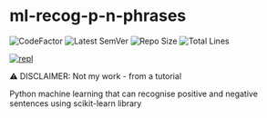 # ml-recog-p-n-phrases

![CodeFactor](https://www.codefactor.io/repository/github/KennyOliver/ml-recog-p-n-phrases/badge?style=for-the-badge)
![Latest SemVer](https://img.shields.io/github/v/tag/KennyOliver/ml-recog-p-n-phrases?label=version&sort=semver&style=for-the-badge)
![Repo Size](https://img.shields.io/github/repo-size/KennyOliver/ml-recog-p-n-phrases?style=for-the-badge)
![Total Lines](https://img.shields.io/tokei/lines/github/KennyOliver/ml-recog-p-n-phrases?style=for-the-badge)

[![repl](https://repl.it/badge/github/KennyOliver/ml-recog-p-n-phrases)](https://repl.it/@KennyOliver/ml-recog-p-n-phrases)

:warning: DISCLAIMER: Not my work - from a tutorial

Python machine learning that can recognise positive and negative sentences using scikit-learn library
